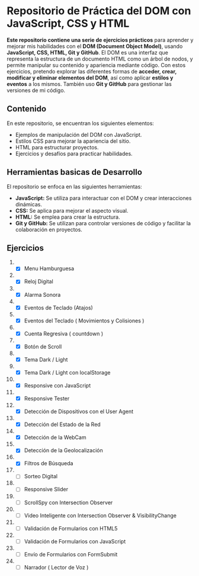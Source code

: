 # Repositorio de Práctica del DOM con JavaScript, CSS y HTML

**Este repositorio contiene una serie de ejercicios prácticos** para aprender y mejorar mis habilidades con el **DOM (Document Object Model)**, usando **JavaScript, CSS, HTML, Git y GitHub**. El DOM es una interfaz que representa la estructura de un documento HTML como un árbol de nodos, y permite manipular su contenido y apariencia mediante código. Con estos ejercicios, pretendo explorar las diferentes formas de **acceder, crear, modificar y eliminar elementos del DOM**, así como aplicar **estilos y eventos** a los mismos. También uso **Git y GitHub** para gestionar las versiones de mi código.

## Contenido

En este repositorio, se encuentran los siguientes elementos:

- Ejemplos de manipulación del DOM con JavaScript.
- Estilos CSS para mejorar la apariencia del sitio.
- HTML para estructurar proyectos.
- Ejercicios y desafíos para practicar habilidades.

## Herramientas basicas de Desarrollo

El repositorio se enfoca en las siguientes herramientas:

- **JavaScript:** Se utiliza para interactuar con el DOM y crear interacciones dinámicas.
- **CSS:** Se aplica para mejorar el aspecto visual.
- **HTML:** Se emplea para crear la estructura.
- **Git y GitHub:** Se utilizan para controlar versiones de código y facilitar la colaboración en proyectos.

## Ejercicios

1. - [X] Menu Hamburguesa
2. - [X] Reloj Digital
3. - [X] Alarma Sonora
4. - [X] Eventos de Teclado (Atajos)
5. - [X] Eventos del Teclado ( Movimientos y Colisiones )
6. - [X] Cuenta Regresiva ( countdown )
7. - [X] Botón de Scroll
8. - [X] Tema Dark / Light
9. - [X] Tema Dark / Light con localStorage
10. - [X] Responsive con JavaScript
11. - [X] Responsive Tester
12. - [X] Detección de Dispositivos con el User Agent
13. - [X] Detección del Estado de la Red
14. - [X] Detección de la WebCam
15. - [X] Detección de la Geolocalización
16. - [X] Filtros de Búsqueda
17. - [ ] Sorteo Digital
18. - [ ] Responsive Slider
19. - [ ] ScrollSpy con Intersection Observer
20. - [ ] Video Inteligente con Intersection Observer & VisibilityChange
21. - [ ] Validación de Formularios con HTML5
22. - [ ] Validación de Formularios con JavaScript
23. - [ ] Envío de Formularios con FormSubmit
24. - [ ] Narrador ( Lector de Voz )
